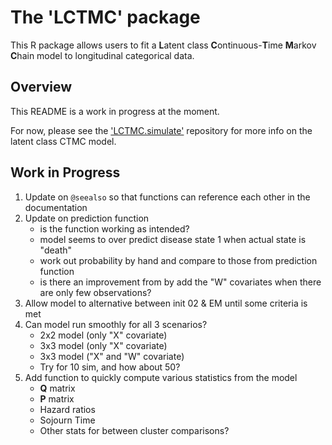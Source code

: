 # The 'LCTMC' package

This R package allows users to fit a **L**atent class **C**ontinuous-**T**ime **M**arkov **C**hain model to longitudinal categorical data. 

## Overview

This README is a work in progress at the moment. 

For now, please see the ['LCTMC.simulate'](https://github.com/j-kuo/LCTMC.simulate) repository for more info on the latent class CTMC model.

## Work in Progress

1. Update on `@seealso` so that functions can reference each other in the documentation
2. Update on prediction function 
   * is the function working as intended?
   * model seems to over predict disease state 1 when actual state is "death"
   * work out probability by hand and compare to those from prediction function
   * is there an improvement from by add the "W" covariates when there are only few observations?
3. Allow model to alternative between init 02 & EM until some criteria is met
4. Can model run smoothly for all 3 scenarios?
   * 2x2 model (only "X" covariate)
   * 3x3 model (only "X" covariate)
   * 3x3 model ("X" and "W" covariate)
   * Try for 10 sim, and how about 50?
5. Add function to quickly compute various statistics from the model
   * **Q** matrix
   * **P** matrix
   * Hazard ratios
   * Sojourn Time
   * Other stats for between cluster comparisons?